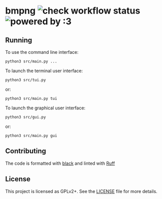 # bmpng ![check workflow status](https://github.com/CodingKoopa/bmpng/actions/workflows/check.yml/badge.svg) ![powered by :3](https://img.shields.io/badge/powered%20by-%3A3-brightgreen)

## Running

To use the command line interface:

```
python3 src/main.py ...
```

To launch the terminal user interface:

```
python3 src/tui.py
```

or:

```
python3 src/main.py tui
```

To launch the graphical user interface:

```
python3 src/gui.py
```

or:

```
python3 src/main.py gui
```

## Contributing

The code is formatted with [black](https://black.readthedocs.io/en/stable/) and linted with [Ruff](https://ruff.rs)

## License

This project is licensed as GPLv2+. See the [LICENSE](/LICENSE) file for more details.
